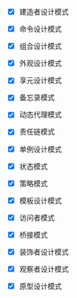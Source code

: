 - [X] 建造者设计模式
- [X] 命令设计模式
- [X] 组合设计模式
- [X] 外观设计模式
- [X] 享元设计模式
- [X] 备忘录模式
- [X] 动态代理模式
- [X] 责任链模式
- [X] 单例设计模式
- [X] 状态模式
- [X] 策略模式
- [X] 模板设计模式
- [X] 访问者模式
- [X] 桥接模式
- [X] 装饰者设计模式
- [X] 观察者设计模式
- [X] 原型设计模式

